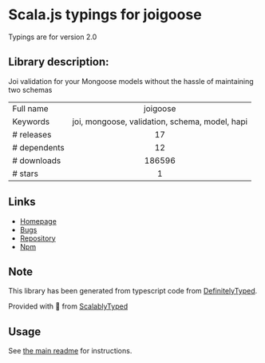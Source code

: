 
# Scala.js typings for joigoose

Typings are for version 2.0

## Library description:
Joi validation for your Mongoose models without the hassle of maintaining two schemas

|                    |                 |
| ------------------ | :-------------: |
| Full name          | joigoose |
| Keywords           | joi, mongoose, validation, schema, model, hapi |
| # releases         | 17 |
| # dependents       | 12 |
| # downloads        | 186596 |
| # stars            | 1 |

## Links
- [Homepage](https://github.com/yoitsro/joigoose)
- [Bugs](https://github.com/yoitsro/joigoose/issues)
- [Repository](https://github.com/yoitsro/joigoose)
- [Npm](https://www.npmjs.com/package/joigoose)
    


## Note
This library has been generated from typescript code from [DefinitelyTyped](https://definitelytyped.org).

Provided with :purple_heart: from [ScalablyTyped](https://github.com/oyvindberg/ScalablyTyped)

## Usage
See [the main readme](../../readme.md) for instructions.


